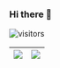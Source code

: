 ### Hi there 👋

![visitors](https://visitor-badge.laobi.icu/badge?page_id=zhaojh329.zhaojh329)

| <a href="https://github.com/anuraghazra/github-readme-stats"><img align="center" src="https://github-readme-stats.vercel.app/api?username=zhaojh329&show_icons=true&include_all_commits=true&theme=radical&hide_border=true"/></a> | <a href="https://github.com/anuraghazra/github-readme-stats"><img align="center" src="https://github-readme-stats.vercel.app/api/top-langs/?username=zhaojh329&layout=compact&theme=radical&hide_border=true" /></a> |
| ------------- | ------------- |
